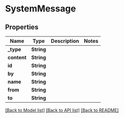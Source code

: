# SystemMessage

## Properties

Name | Type | Description | Notes
------------ | ------------- | ------------- | -------------
**_type** | **String** |  | 
**content** | **String** |  | 
**id** | **String** |  | 
**by** | **String** |  | 
**name** | **String** |  | 
**from** | **String** |  | 
**to** | **String** |  | 

[[Back to Model list]](../README.md#documentation-for-models) [[Back to API list]](../README.md#documentation-for-api-endpoints) [[Back to README]](../README.md)



